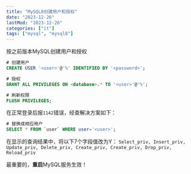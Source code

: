 ```yaml
---
title: "MySQL8创建用户和授权"
date: "2023-12-26"
lastMod: "2023-12-26"
categories: ["it"]
tags: ["mysql", "mysql8"]
---
```


按之前版本MySQL创建用户和授权

```sql
# 创建用户
CREATE USER '<user>'@'%' IDENTIFIED BY '<password>';

# 授权
GRANT ALL PRIVILEGES ON <database>.* TO '<user>'@'%';

# 刷新权限
FLUSH PRIVILEGES;
```

在正常登录后报`1142`错误，经查解决方案如下：
```sql
# 替换成相应用户
SELECT * FROM `user` WHERE user='<user>';
```

在显示的查询结果中，将以下7个字段值改为Y：
`Select_priv, Insert_priv, Update_priv, Delete_priv, Create_priv, Create_priv, Drop_priv, Reload_priv`

最重要的，**重启**MySQL服务生效！